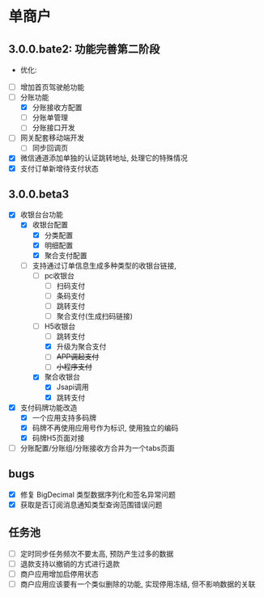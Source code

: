# 单商户
## 3.0.0.bate2: 功能完善第二阶段
- 优化:
- [ ] 增加首页驾驶舱功能
- [ ] 分账功能
    - [x] 分账接收方配置
    - [ ] 分账单管理
    - [ ] 分账接口开发
- [ ] 网关配套移动端开发
    - [ ] 同步回调页
- [x] 微信通道添加单独的认证跳转地址, 处理它的特殊情况
- [x] 支付订单新增待支付状态
## 3.0.0.beta3
- [x] 收银台台功能
  - [x] 收银台配置
    - [x] 分类配置
    - [x] 明细配置
    - [x] 聚合支付配置
  - [ ] 支持通过订单信息生成多种类型的收银台链接,
    - [ ] pc收银台
      - [ ] 扫码支付
      - [ ] 条码支付
      - [ ] 跳转支付
      - [ ] 聚合支付(生成扫码链接)
    - [ ] H5收银台
      - [ ] 跳转支付
      - [x] 升级为聚合支付
      - [ ] ~~APP调起支付~~
      - [ ] ~~小程序支付~~
    - [x] 聚合收银台
      - [x] Jsapi调用
      - [x] 跳转支付
- [x] 支付码牌功能改造
  - [x] 一个应用支持多码牌
  - [x] 码牌不再使用应用号作为标识, 使用独立的编码
  - [x] 码牌H5页面对接
- [ ] 分账配置/分账组/分账接收方合并为一个tabs页面
## bugs
- [x] 修复 BigDecimal 类型数据序列化和签名异常问题
- [x] 获取是否订阅消息通知类型查询范围错误问题

## 任务池
- [ ] 定时同步任务频次不要太高, 预防产生过多的数据
- [ ] 退款支持以撤销的方式进行退款
- [ ] 商户应用增加启停用状态
- [ ] 商户应用应该要有一个类似删除的功能, 实现停用冻结, 但不影响数据的关联

